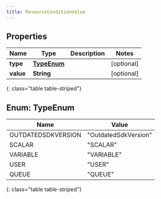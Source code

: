 ```yaml
---
title: ResourceConditionValue
---
```


## Properties

| Name | Type | Description | Notes |
| ------------ | ------------- | ------------- | ------------- |
| **type** | [**TypeEnum**](#TypeEnum) |  |  [optional] |
| **value** | **String** |  |  [optional] |
{: class="table table-striped"}


<a name="TypeEnum"></a>

## Enum: TypeEnum

| Name | Value |
| ---- | ----- |
| OUTDATEDSDKVERSION | &quot;OutdatedSdkVersion&quot; |
| SCALAR | &quot;SCALAR&quot; |
| VARIABLE | &quot;VARIABLE&quot; |
| USER | &quot;USER&quot; |
| QUEUE | &quot;QUEUE&quot; |
{: class="table table-striped"}


